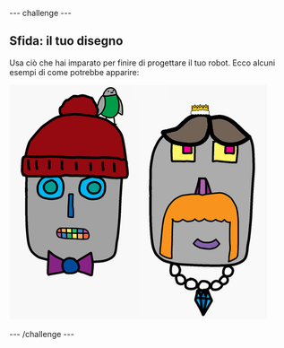 \--- challenge \---

## Sfida: il tuo disegno

Usa ciò che hai imparato per finire di progettare il tuo robot. Ecco alcuni esempi di come potrebbe apparire:

![screenshot](images/robot-examples.png)

\--- /challenge \---